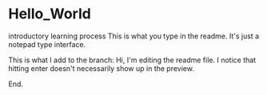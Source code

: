 # Hello_World
introductory learning process
This is what you type in the readme.
It's just a notepad type interface.

This is what I add to the branch:
  Hi, I'm editing the readme file.
  I notice that hitting enter doesn't necessarily show up in
  the preview.

End.


